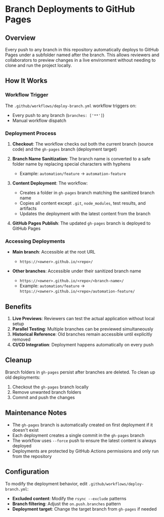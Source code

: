# Branch Deployments to GitHub Pages

## Overview

Every push to any branch in this repository automatically deploys to GitHub Pages under a subfolder named after the branch. This allows reviewers and collaborators to preview changes in a live environment without needing to clone and run the project locally.

## How It Works

### Workflow Trigger

The `.github/workflows/deploy-branch.yml` workflow triggers on:
- Every push to any branch (`branches: ['**']`)
- Manual workflow dispatch

### Deployment Process

1. **Checkout**: The workflow checks out both the current branch (source code) and the `gh-pages` branch (deployment target)

2. **Branch Name Sanitization**: The branch name is converted to a safe folder name by replacing special characters with hyphens
   - Example: `automation/feature` → `automation-feature`

3. **Content Deployment**: The workflow:
   - Creates a folder in `gh-pages` branch matching the sanitized branch name
   - Copies all content except `.git`, `node_modules`, test results, and artifacts
   - Updates the deployment with the latest content from the branch

4. **GitHub Pages Publish**: The updated `gh-pages` branch is deployed to GitHub Pages

### Accessing Deployments

- **Main branch**: Accessible at the root URL
  - `https://<owner>.github.io/<repo>/`

- **Other branches**: Accessible under their sanitized branch name
  - `https://<owner>.github.io/<repo>/<branch-name>/`
  - Example: `automation/feature` → `https://<owner>.github.io/<repo>/automation-feature/`

## Benefits

1. **Live Previews**: Reviewers can test the actual application without local setup
2. **Parallel Testing**: Multiple branches can be previewed simultaneously
3. **Historical Reference**: Old branches remain accessible until explicitly removed
4. **CI/CD Integration**: Deployment happens automatically on every push

## Cleanup

Branch folders in `gh-pages` persist after branches are deleted. To clean up old deployments:

1. Checkout the `gh-pages` branch locally
2. Remove unwanted branch folders
3. Commit and push the changes

## Maintenance Notes

- The `gh-pages` branch is automatically created on first deployment if it doesn't exist
- Each deployment creates a single commit in the `gh-pages` branch
- The workflow uses `--force` push to ensure the latest content is always deployed
- Deployments are protected by GitHub Actions permissions and only run from the repository

## Configuration

To modify the deployment behavior, edit `.github/workflows/deploy-branch.yml`:

- **Excluded content**: Modify the `rsync --exclude` patterns
- **Branch filtering**: Adjust the `on.push.branches` pattern
- **Deployment target**: Change the target branch from `gh-pages` if needed

